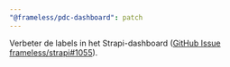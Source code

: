 ```yaml
---
"@frameless/pdc-dashboard": patch
---
```


Verbeter de labels in het Strapi-dashboard ([GitHub Issue frameless/strapi#1055](https://github.com/frameless/strapi/issues/1055)).
